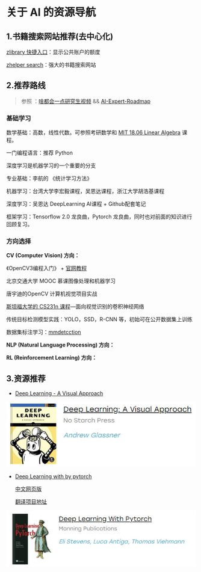 # 关于 AI 的资源导航

## 1.书籍搜索网站推荐(去中心化)

[zlibrary 快捷入口](https://zlib.yibook.org/)：显示公共账户的额度

[zhelper search](https://tool.yibook.org/)：强大的书籍搜索网站

## 2.推荐路线

> 参照 ：[啥都会一点研究生视频](https://www.bilibili.com/video/BV16341177c1/?spm_id_from=333.1007.top_right_bar_window_history.content.click&vd_source=412ee9f1892496b8506f8302ac9d1437) && [AI-Expert-Roadmap](https://github.com/AMAI-GmbH/AI-Expert-Roadmap)

### 基础学习

数学基础：高数，线性代数。可参照考研数学和 [MIT 18.06 Linear Algebra](https://www.bilibili.com/video/BV16Z4y1U7oU/?spm_id_from=333.337.search-card.all.click&vd_source=412ee9f1892496b8506f8302ac9d1437) 课程。

一门编程语言：推荐 Python

深度学习是机器学习的一个重要的分支

专业基础：李航的 《统计学习方法》

机器学习：台湾大学李宏毅课程，吴恩达课程，浙江大学胡浩基课程

深度学习：吴恩达 DeepLearning AI课程 + Github配套笔记

框架学习：Tensorflow 2.0 龙良曲，Pytorch 龙良曲，同时也对前面的知识进行回顾复习。

### 方向选择

**CV (Computer Vision) 方向：**

《OpenCV3编程入门》 + [官网教程](https://docs.opencv.org/4.x/d9/df8/tutorial_root.html)

北京交通大学 MOOC 慕课图像处理和机器学习

唐宇迪的OpenCV 计算机视觉项目实战

[斯坦福大学的 CS231n 课程](http://cs231n.stanford.edu/schedule.html)—面向视觉识别的卷积神经网络

传统目标检测模型实践：YOLO，SSD，R-CNN 等，初始可在公开数据集上训练

数据集标注学习：[mmdetcction](https://github.com/open-mmlab/mmdetection)

**NLP (Natural Language Processing) 方向：**



**RL (Reinforcement Learning) 方向：**



## 3.资源推荐

- [Deep Learning - A Visual Approach](https://github.com/blueberrymusic/Deep-Learning-A-Visual-Approach)

![](tutorials_img/01.jpg)

- [Deep Learning with by pytorch](https://github.com/deep-learning-with-pytorch/dlwpt-code)

  [中文网页版](https://tangshusen.me/Deep-Learning-with-PyTorch-Chinese/#/)

  [翻译项目地址](https://github.com/ShusenTang/Deep-Learning-with-PyTorch-Chinese)

![](tutorials_img/02.jpg)

